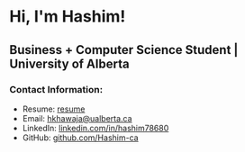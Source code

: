 # Hi, I'm Hashim!

## Business + Computer Science Student | University of Alberta

### Contact Information:
- Resume: [resume](https://drive.google.com/file/d/1kvhtXGSZoKfXc11PqBBKGlq4TPOhIprW/view?usp=sharing](https://drive.google.com/file/d/1I3xEIlm28iFkjF3ZndHQwOQ7EjbwKZ1K/view?usp=sharing))
- Email: [hkhawaja@ualberta.ca](mailto:hkhawaja@ualberta.ca)
- LinkedIn: [linkedin.com/in/hashim78680](https://linkedin.com/in/hashim78680)
- GitHub: [github.com/Hashim-ca](https://github.com/Hashim-ca)
